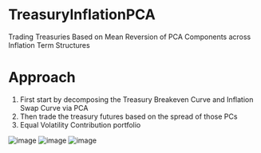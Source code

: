 # TreasuryInflationPCA
Trading Treasuries Based on Mean Reversion of PCA Components across Inflation Term Structures

# Approach
1. First start by decomposing the Treasury Breakeven Curve and Inflation Swap Curve via PCA
2. Then trade the treasury futures based on the spread of those PCs
3. Equal Volatility Contribution portfolio

![image](https://github.com/user-attachments/assets/bfe7666b-518c-4866-9681-2990eac2b5bc)
![image](https://github.com/user-attachments/assets/134306bc-c59a-4bb5-9425-bb0e31af5fc9)
![image](https://github.com/user-attachments/assets/ef015548-4d9d-48e7-a26a-3fd26545a702)

